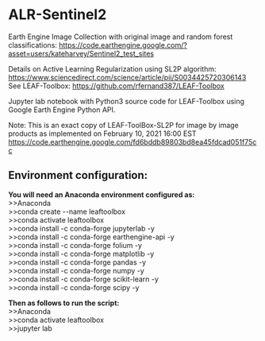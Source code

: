 # ALR-Sentinel2

Earth Engine Image Collection with original image and random forest classifications: https://code.earthengine.google.com/?asset=users/kateharvey/Sentinel2_test_sites

Details on Active Learning Regularization using SL2P algorithm: https://www.sciencedirect.com/science/article/pii/S0034425720306143
See LEAF-Toolbox: https://github.com/rfernand387/LEAF-Toolbox

Jupyter lab notebook with Python3 source code for LEAF-Toolbox using Google Earth Engine Python API.

Note: This is an exact copy of LEAF-ToolBox-SL2P for image by image products as implemented on February 10, 2021 16:00 EST https://code.earthengine.google.com/fd6bddb89803bd8ea45fdcad051f75cc


## Environment configuration:

**You will need an Anaconda environment configured as:**\
\>\>Anaconda \
\>\>conda create --name leaftoolbox \
\>\>conda activate leaftoolbox \
\>\>conda install -c conda-forge jupyterlab -y \
\>\>conda install -c conda-forge earthengine-api -y \
\>\>conda install -c conda-forge folium -y \
\>\>conda install -c conda-forge matplotlib -y \
\>\>conda install -c conda-forge pandas -y \
\>\>conda install -c conda-forge numpy -y \
\>\>conda install -c conda-forge scikit-learn -y \
\>\>conda install -c conda-forge scipy -y

**Then as follows to run the script:**\
\>\>Anaconda \
\>\>conda activate leaftoolbox \
\>\>jupyter lab
